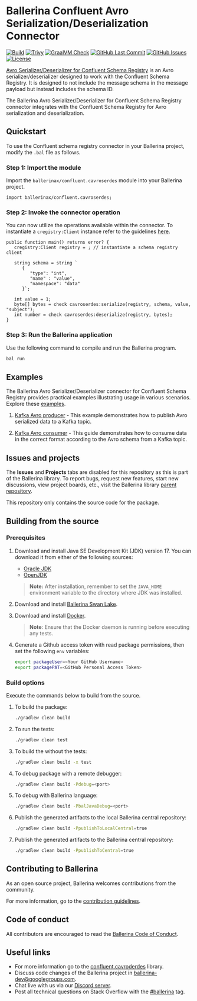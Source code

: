 # Ballerina Confluent Avro Serialization/Deserialization Connector

[![Build](https://github.com/ballerina-platform/module-ballerinax-confluent.cavroserdes/actions/workflows/ci.yml/badge.svg)](https://github.com/ballerina-platform/module-ballerinax-confluent.cavroserdes/actions/workflows/ci.yml)
[![Trivy](https://github.com/ballerina-platform/module-ballerinax-confluent.cavroserdes/actions/workflows/trivy-scan.yml/badge.svg)](https://github.com/ballerina-platform/module-ballerinax-confluent.cavroserdes/actions/workflows/trivy-scan.yml)
[![GraalVM Check](https://github.com/ballerina-platform/module-ballerinax-confluent.cavroserdes/actions/workflows/build-with-bal-test-graalvm.yml/badge.svg)](https://github.com/ballerina-platform/module-ballerinax-confluent.cavroserdes/actions/workflows/build-with-bal-test-graalvm.yml)
[![GitHub Last Commit](https://img.shields.io/github/last-commit/ballerina-platform/module-ballerinax-confluent.cavroserdes.svg)](https://github.com/ballerina-platform/module-ballerinax-confluent.cavroserdes/commits/main)
[![GitHub Issues](https://img.shields.io/github/issues/ballerina-platform/ballerina-library/module/confluent.cavroserdes.svg?label=Open%20Issues)](https://github.com/ballerina-platform/ballerina-library/labels/module%2Fconfluent.cavroserdes)
[![License](https://img.shields.io/badge/License-Apache%202.0-blue.svg)](https://opensource.org/licenses/Apache-2.0)

[Avro Serializer/Deserializer for Confluent Schema Registry](https://docs.confluent.io/platform/current/schema-registry/fundamentals/serdes-develop/serdes-avro.html) is an Avro serializer/deserializer designed to work with the Confluent Schema Registry. It is designed to not include the message schema in the message payload but instead includes the schema ID.

The Ballerina Avro Serializer/Deserializer for Confluent Schema Registry connector integrates with the Confluent Schema Registry for Avro serialization and deserialization.

## Quickstart

To use the Confluent schema registry connector in your Ballerina project, modify the `.bal` file as follows.

### Step 1: Import the module

Import the `ballerinax/confluent.cavroserdes` module into your Ballerina project.

```ballerina
import ballerinax/confluent.cavroserdes;
```

### Step 2: Invoke the connector operation

You can now utilize the operations available within the connector. To instantiate a `cregistry:Client` instance refer to the guidelines [here](https://central.ballerina.io/ballerinax/confluent.cregistry/latest).

```ballerina
public function main() returns error? {
   cregistry:Client registry = ; // instantiate a schema registry client

   string schema = string `
      {
         "type": "int",
         "name" : "value", 
         "namespace": "data"
      }`;

   int value = 1;
   byte[] bytes = check cavroserdes:serialize(registry, schema, value, "subject");
   int number = check cavroserdes:deserialize(registry, bytes);
}
```

### Step 3: Run the Ballerina application

Use the following command to compile and run the Ballerina program.

```bash
bal run
```

## Examples

The Ballerina Avro Serializer/Deserializer connector for Confluent Schema Registry provides practical examples illustrating usage in various scenarios. Explore these [examples](https://github.com/ballerina-platform/module-ballerinax-confluent.cavroserdes/tree/main/examples).

1. [Kafka Avro producer](https://github.com/ballerina-platform/module-ballerinax-confluent.cavroserdes/tree/main/examples/kafka-avro-producer) - This example demonstrates how to publish Avro serialized data to a Kafka topic.

2. [Kafka Avro consumer](https://github.com/ballerina-platform/module-ballerinax-confluent.cavroserdes/tree/main/examples/kafka-avro-consumer) - This guide demonstrates how to consume data in the correct format according to the Avro schema from a Kafka topic.

## Issues and projects

The **Issues** and **Projects** tabs are disabled for this repository as this is part of the Ballerina library. To report bugs, request new features, start new discussions, view project boards, etc., visit the Ballerina library [parent repository](https://github.com/ballerina-platform/ballerina-library).

This repository only contains the source code for the package.

## Building from the source

### Prerequisites

1. Download and install Java SE Development Kit (JDK) version 17. You can download it from either of the following sources:

   - [Oracle JDK](https://www.oracle.com/java/technologies/downloads/)
   - [OpenJDK](https://adoptium.net/)

    > **Note:** After installation, remember to set the `JAVA_HOME` environment variable to the directory where JDK was installed.

2. Download and install [Ballerina Swan Lake](https://ballerina.io/).

3. Download and install [Docker](https://www.docker.com/get-started).

    > **Note**: Ensure that the Docker daemon is running before executing any tests.

4. Generate a Github access token with read package permissions, then set the following `env` variables:

    ```bash
   export packageUser=<Your GitHub Username>
   export packagePAT=<GitHub Personal Access Token>
    ```

### Build options

Execute the commands below to build from the source.

1. To build the package:

   ```bash
   ./gradlew clean build
   ```

2. To run the tests:

   ```bash
   ./gradlew clean test
   ```

3. To build the without the tests:

   ```bash
   ./gradlew clean build -x test
   ```

4. To debug package with a remote debugger:

   ```bash
   ./gradlew clean build -Pdebug=<port>
   ```

5. To debug with Ballerina language:

   ```bash
   ./gradlew clean build -PbalJavaDebug=<port>
   ```

6. Publish the generated artifacts to the local Ballerina central repository:

   ```bash
   ./gradlew clean build -PpublishToLocalCentral=true
   ```

7. Publish the generated artifacts to the Ballerina central repository:

   ```bash
   ./gradlew clean build -PpublishToCentral=true
   ```

## Contributing to Ballerina

As an open source project, Ballerina welcomes contributions from the community.

For more information, go to the [contribution guidelines](https://github.com/ballerina-platform/ballerina-lang/blob/master/CONTRIBUTING.md).

## Code of conduct

All contributors are encouraged to read the [Ballerina Code of Conduct](https://ballerina.io/code-of-conduct).

## Useful links

- For more information go to the [confluent.cavroderdes](https://central.ballerina.io/ballerinax/confluent.cavroserdes/latest) library.
- Discuss code changes of the Ballerina project in [ballerina-dev@googlegroups.com](mailto:ballerina-dev@googlegroups.com).
- Chat live with us via our [Discord server](https://discord.gg/ballerinalang).
- Post all technical questions on Stack Overflow with the [#ballerina](https://stackoverflow.com/questions/tagged/ballerina) tag.

